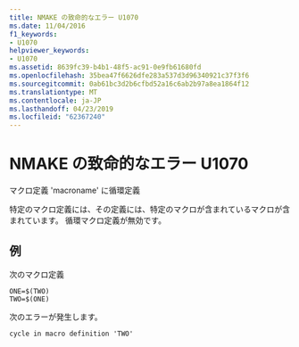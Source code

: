 ```yaml
---
title: NMAKE の致命的なエラー U1070
ms.date: 11/04/2016
f1_keywords:
- U1070
helpviewer_keywords:
- U1070
ms.assetid: 8639fc39-b4b1-48f5-ac91-0e9fb61680fd
ms.openlocfilehash: 35bea47f6626dfe283a537d3d96340921c37f3f6
ms.sourcegitcommit: 0ab61bc3d2b6cfbd52a16c6ab2b97a8ea1864f12
ms.translationtype: MT
ms.contentlocale: ja-JP
ms.lasthandoff: 04/23/2019
ms.locfileid: "62367240"
---
```

# <a name="nmake-fatal-error-u1070"></a>NMAKE の致命的なエラー U1070

マクロ定義 'macroname' に循環定義

特定のマクロ定義には、その定義には、特定のマクロが含まれているマクロが含まれています。 循環マクロ定義が無効です。

## <a name="example"></a>例

次のマクロ定義

```
ONE=$(TWO)
TWO=$(ONE)
```

次のエラーが発生します。

```
cycle in macro definition 'TWO'
```